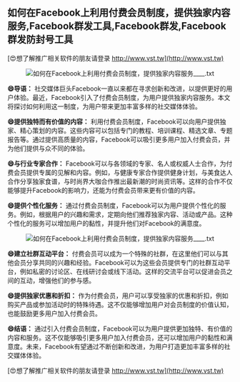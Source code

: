 ## **如何在Facebook上利用付费会员制度，提供独家内容服务,Facebook群发工具,Facebook群发,Facebook群发防封号工具**

[😍想了解推广相关软件的朋友请登录 http://www.vst.tw](http://www.vst.tw)

 <center><img src="https://vst.tw/MP4/tuiguang/png/6.png" alt="如何在Facebook上利用付费会员制度，提供独家内容服务____.txt"></center>

**😄导语：**
社交媒体巨头Facebook一直以来都在寻求创新和改进，以提供更好的用户体验。最近，Facebook引入了付费会员制度，为用户提供独家内容服务。本文将探讨如何利用这一制度，为用户带来更加丰富多样的社交媒体体验。

**😄提供独特而有价值的内容：**
利用付费会员制度，Facebook可以向用户提供独家、精心策划的内容。这些内容可以包括专门的教程、培训课程、精选文章、专题报告等。通过提供高质量的内容，Facebook可以吸引更多用户加入付费会员，并为他们提供与众不同的体验。

**😄与行业专家合作：**
Facebook可以与各领域的专家、名人或权威人士合作，为付费会员提供专属的见解和内容。例如，与健康专家合作提供健身计划，与美食达人合作分享独家食谱，与时尚界大咖合作推出最新潮的时尚资讯等。这样的合作不仅能够提升Facebook的影响力，还能为付费会员带来更有价值的内容。

**😄提供个性化服务：**
通过付费会员制度，Facebook可以为用户提供个性化的服务。例如，根据用户的兴趣和需求，定期向他们推荐独家内容、活动或产品。这种个性化的服务可以增加用户的黏性，并提升他们对Facebook的满意度。

 <center><img src="https://vst.tw/MP4/tuiguang/png/2.png" alt="如何在Facebook上利用付费会员制度，提供独家内容服务____.txt"></center>

**😄建立社群互动平台：**
付费会员可以成为一个特殊的社群，在这里他们可以与其他会员分享共同的兴趣和经验。Facebook可以为这些会员提供专门的社群互动平台，例如私密的讨论区、在线研讨会或线下活动。这样的交流平台可以促进会员之间的互动，增强他们的参与感。

**😄提供独家优惠和折扣：**
作为付费会员，用户可以享受独家的优惠和折扣，例如购买产品或参加活动时的特殊待遇。这不仅能够增加用户对会员制度的价值认知，也能鼓励更多用户加入付费会员。

**😄结语：**
通过引入付费会员制度，Facebook可以为用户提供更加独特、有价值的内容和服务。这不仅能够吸引更多用户加入付费会员，还可以增加用户的黏性和满意度。未来，Facebook有望通过不断创新和改进，为用户打造更加丰富多样的社交媒体体验。

[😍想了解推广相关软件的朋友请登录 http://www.vst.tw](http://www.vst.tw)



